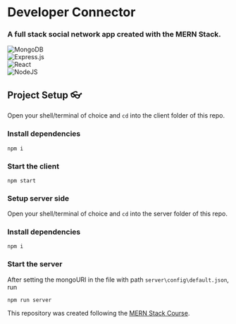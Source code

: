 # Developer Connector

### A full stack social network app created with the MERN Stack.

![MongoDB](https://img.shields.io/badge/MongoDB-%234ea94b.svg?style=for-the-badge&logo=mongodb&logoColor=white) <br/>
![Express.js](https://img.shields.io/badge/express.js-%23404d59.svg?style=for-the-badge&logo=express&logoColor=%2361DAFB) <br/>
![React](https://img.shields.io/badge/react-%2320232a.svg?style=for-the-badge&logo=react&logoColor=%2361DAFB) <br/>
![NodeJS](https://img.shields.io/badge/node.js-6DA55F?style=for-the-badge&logo=node.js&logoColor=white)

## Project Setup 👓
Open your shell/terminal of choice and `cd` into the client folder of this repo.

### Install dependencies

```
npm i
```


### Start the client

```
npm start
```

### Setup server side
Open your shell/terminal of choice and `cd` into the server folder of this repo.

### Install dependencies

```
npm i
```

### Start the server
After setting the mongoURI in the file with path `server\config\default.json`, run
```
npm run server
```




This repository was created following the <a href='https://www.udemy.com/course/mern-stack-front-to-back/'>MERN Stack Course</a>.
